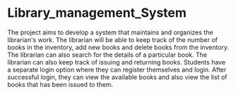 # Library_management_System
 The project aims to develop a system that maintains and organizes the librarian's work. The librarian will be able to keep track of the number of books in the inventory, add new books and delete books from the inventory. The librarian can also search for the details of a particular book. The librarian can also keep track of issuing and returning books. Students have a separate login option where they can register themselves and login. After successful login, they can view the available books and also view the list of books that has been issued to them.
